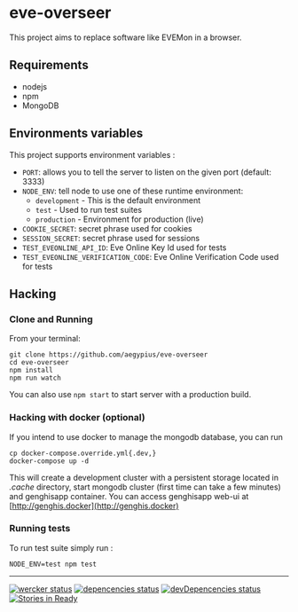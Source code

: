 # eve-overseer

This project aims to replace software like EVEMon in a browser.

## Requirements

  - nodejs
  - npm
  - MongoDB

## Environments variables

This project supports environment variables :

- `PORT`: allows you to tell the server to listen on the given port (default: 3333)
- `NODE_ENV`: tell node to use one of these runtime environment:
  - `development` - This is the default environment
  - `test`        - Used to run test suites
  - `production`  - Environment for production (live)
- `COOKIE_SECRET`:  secret phrase used for cookies
- `SESSION_SECRET`: secret phrase used for sessions
- `TEST_EVEONLINE_API_ID`: Eve Online Key Id used for tests
- `TEST_EVEONLINE_VERIFICATION_CODE`: Eve Online Verification Code used for tests

## Hacking

### Clone and Running

From your terminal:

    git clone https://github.com/aegypius/eve-overseer
    cd eve-overseer
    npm install
    npm run watch

You can also use `npm start` to start server with a production build.

### Hacking with docker (optional)

If you intend to use docker to manage the mongodb database, you can run

    cp docker-compose.override.yml{.dev,}
    docker-compose up -d

This will create a development cluster with a persistent storage located in _.cache_
directory, start mongodb cluster (first time can take a few minutes) and genghisapp
container. You can access genghisapp web-ui at [http://genghis.docker](http://genghis.docker)

### Running tests

To run test suite simply run :

    NODE_ENV=test npm test

---
[![wercker status](https://app.wercker.com/status/58cfa027e6e90ef5170148c3d0b3d700/s/master "wercker status")](https://app.wercker.com/project/bykey/58cfa027e6e90ef5170148c3d0b3d700)
[![depencencies status](http://img.shields.io/david/aegypius/eve-overseer.svg?style=flat-square "dependencies status")](https://david-dm.org/aegypius/eve-overseer)
[![devDepencencies status](http://img.shields.io/david/dev/aegypius/eve-overseer.svg?style=flat-square "devDependencies status")](https://david-dm.org/aegypius/eve-overseer#info=devDependencies)
[![Stories in Ready](https://badge.waffle.io/aegypius/eve-overseer.png?label=ready&title=Ready)](https://waffle.io/aegypius/eve-overseer)
